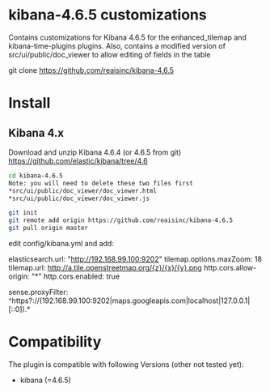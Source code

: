 # kibana-4.6.5 customizations
Contains customizations for Kibana 4.6.5 for the enhanced_tilemap and kibana-time-plugins plugins.  Also, contains a modified version of src/ui/public/doc_viewer to allow editing of fields in the table

git clone https://github.com/reaisinc/kibana-4.6.5

# Install
## Kibana 4.x
Download and unzip Kibana 4.6.4 (or 4.6.5 from git)
https://github.com/elastic/kibana/tree/4.6

 ```bash
cd kibana-4.6.5
Note: you will need to delete these two files first
*src/ui/public/doc_viewer/doc_viewer.html
*src/ui/public/doc_viewer/doc_viewer.js

git init
git remote add origin https://github.com/reaisinc/kibana-4.6.5
git pull origin master

```
edit config/kibana.yml and add:

elasticsearch.url: "http://192.168.99.100:9202"
tilemap.options.maxZoom: 18
tilemap.url: http://a.tile.openstreetmap.org/{z}/{x}/{y}.png
http.cors.allow-origin: "*"
http.cors.enabled: true

sense.proxyFilter:
    ^https?://(192\.168\.99\.100:9202|maps\.googleapis\.com|localhost|127\.0\.0\.1|\[::0\]).*

# Compatibility
The plugin is compatible with following Versions (other not tested yet):
* kibana (=4.6.5)

